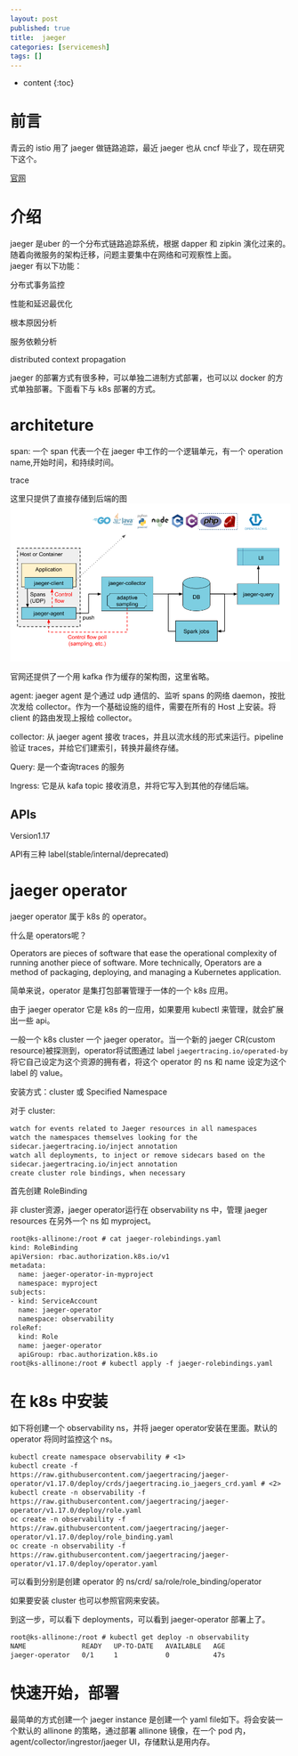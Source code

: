 ```yaml
---
layout: post
published: true
title:  jaeger
categories: [servicemesh]
tags: []
---
```

* content
{:toc}

# 前言
青云的 istio 用了 jaeger 做链路追踪，最近 jaeger 也从 cncf 毕业了，现在研究下这个。

[官网](https://www.jaegertracing.io/)

# 介绍
jaeger 是uber 的一个分布式链路追踪系统，根据 dapper 和 zipkin 演化过来的。  
随着向微服务的架构迁移，问题主要集中在网络和可观察性上面。  
jaeger 有以下功能：

分布式事务监控

性能和延迟最优化

根本原因分析

服务依赖分析

distributed context propagation

jaeger 的部署方式有很多种，可以单独二进制方式部署，也可以以 docker 的方式单独部署。下面看下与 k8s 部署的方式。

# architeture

span: 一个 span 代表一个在 jaeger 中工作的一个逻辑单元，有一个 operation name,开始时间，和持续时间。

trace

这里只提供了直接存储到后端的图
![jaeger-architecture-v1](/styles/images/jaeger-architecture-v1.png)

官网还提供了一个用 kafka 作为缓存的架构图，这里省略。


agent: jaeger agent 是个通过 udp 通信的、监听 spans 的网络 daemon，按批次发给 collector。作为一个基础设施的组件，需要在所有的 Host 上安装。将 client 的路由发现上报给 collector。

collector: 从 jaeger agent 接收 traces，并且以流水线的形式来运行。pipeline 验证 traces，并给它们建索引，转换并最终存储。

Query: 是一个查询traces 的服务

Ingress: 它是从 kafa topic 接收消息，并将它写入到其他的存储后端。

## APIs

Version1.17

API有三种 label(stable/internal/deprecated)


#  jaeger operator
jaeger operator 属于 k8s 的 operator。

什么是 operators呢？

Operators are pieces of software that ease the operational complexity of running another piece of software. More technically, Operators are a method of packaging, deploying, and managing a Kubernetes application.

简单来说，operator 是集打包部署管理于一体的一个 k8s 应用。

由于 jaeger operator 它是 k8s 的一应用，如果要用 kubectl 来管理，就会扩展出一些 api。

一般一个 k8s cluster 一个 jaeger operator。当一个新的 jaeger CR(custom resource)被探测到，operator将试图通过 label `jaegertracing.io/operated-by` 将它自己设定为这个资源的拥有者，将这个 operator 的 ns 和 name 设定为这个 label 的 value。


安装方式：cluster 或 Specified Namespace

对于 cluster:
```
watch for events related to Jaeger resources in all namespaces
watch the namespaces themselves looking for the sidecar.jaegertracing.io/inject annotation
watch all deployments, to inject or remove sidecars based on the sidecar.jaegertracing.io/inject annotation
create cluster role bindings, when necessary
```

首先创建 RoleBinding

非 cluster资源，jaeger operator运行在 observability ns 中，管理 jaeger resources 在另外一个 ns 如 myproject。

```
root@ks-allinone:/root # cat jaeger-rolebindings.yaml
kind: RoleBinding
apiVersion: rbac.authorization.k8s.io/v1
metadata:
  name: jaeger-operator-in-myproject
  namespace: myproject
subjects:
- kind: ServiceAccount
  name: jaeger-operator
  namespace: observability
roleRef:
  kind: Role
  name: jaeger-operator
  apiGroup: rbac.authorization.k8s.io
root@ks-allinone:/root # kubectl apply -f jaeger-rolebindings.yaml
```

# 在 k8s 中安装

如下将创建一个 observability ns，并将 jaeger operator安装在里面。默认的 operator 将同时监控这个 ns。

```
kubectl create namespace observability # <1>
kubectl create -f https://raw.githubusercontent.com/jaegertracing/jaeger-operator/v1.17.0/deploy/crds/jaegertracing.io_jaegers_crd.yaml # <2>
kubectl create -n observability -f https://raw.githubusercontent.com/jaegertracing/jaeger-operator/v1.17.0/deploy/role.yaml
oc create -n observability -f https://raw.githubusercontent.com/jaegertracing/jaeger-operator/v1.17.0/deploy/role_binding.yaml
oc create -n observability -f https://raw.githubusercontent.com/jaegertracing/jaeger-operator/v1.17.0/deploy/operator.yaml
```
可以看到分别是创建 operator 的 ns/crd/ sa/role/role_binding/operator

如果要安装 cluster 也可以参照官网来安装。

到这一步，可以看下 deployments，可以看到 jaeger-operator 部署上了。

```
root@ks-allinone:/root # kubectl get deploy -n observability
NAME              READY   UP-TO-DATE   AVAILABLE   AGE
jaeger-operator   0/1     1            0           47s
```
# 快速开始，部署

最简单的方式创建一个 jaeger instance 是创建一个 yaml file如下。将会安装一个默认的 allinone 的策略，通过部署 allinone 镜像，在一个 pod 内，agent/collector/ingrestor/jaeger UI，存储默认是用内存。
